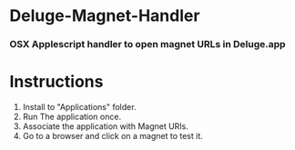 # Deluge-Magnet-Handler
### OSX Applescript handler to open magnet URLs in Deluge.app

# Instructions
1) Install to "Applications" folder.
2) Run The application once.
3) Associate the application with Magnet URIs.
4) Go to a browser and click on a magnet to test it.
